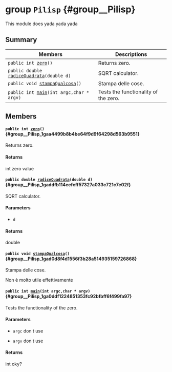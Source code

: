 # group `Pilisp` {#group__Pilisp}

This module does yada yada yada

## Summary

 Members                        | Descriptions                                
--------------------------------|---------------------------------------------
`public int `[`zero`](#group__Pilisp_1gaa4499b8b4be64f9d9f64298d563b9551)`()`            | Returns zero.
`public double `[`radiceQuadrata`](#group__Pilisp_1gaddfb114eefcff57327a033c721c7e02f)`(double d)`            | SQRT calculator.
`public void `[`stampaQualcosa`](#group__Pilisp_1gad0d8f4d1556f3b28a514935159726868)`()`            | Stampa delle cose.
`public int `[`main`](#group__Pilisp_1ga0ddf1224851353fc92bfbff6f499fa97)`(int argc,char * argv)`            | Tests the functionality of the zero.

## Members

#### `public int `[`zero`](#group__Pilisp_1gaa4499b8b4be64f9d9f64298d563b9551)`()` {#group__Pilisp_1gaa4499b8b4be64f9d9f64298d563b9551}

Returns zero.

#### Returns
int zero value

#### `public double `[`radiceQuadrata`](#group__Pilisp_1gaddfb114eefcff57327a033c721c7e02f)`(double d)` {#group__Pilisp_1gaddfb114eefcff57327a033c721c7e02f}

SQRT calculator.

#### Parameters
* `d` 

#### Returns
double

#### `public void `[`stampaQualcosa`](#group__Pilisp_1gad0d8f4d1556f3b28a514935159726868)`()` {#group__Pilisp_1gad0d8f4d1556f3b28a514935159726868}

Stampa delle cose.

Non è molto utile effettivamente

#### `public int `[`main`](#group__Pilisp_1ga0ddf1224851353fc92bfbff6f499fa97)`(int argc,char * argv)` {#group__Pilisp_1ga0ddf1224851353fc92bfbff6f499fa97}

Tests the functionality of the zero.

#### Parameters
* `argc` don t use 

* `argv` don t use 

#### Returns
int oky?

